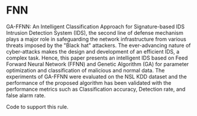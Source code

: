 # FNN
GA-FFNN: An Intelligent Classification Approach for Signature-based IDS
Intrusion Detection System (IDS), the second line of defense mechanism plays a major role in safeguarding the network infrastructure from various threats imposed by the "Black hat" attackers. The ever-advancing nature of cyber-attacks makes the design and development of an efficient IDS, a complex task. Hence, this paper presents an intelligent IDS based on Feed Forward Neural Network (FFNN) and Genetic Algorithm (GA) for parameter optimization and classification of malicious and normal data. The experiments of GA-FFNN were evaluated on the NSL KDD dataset and the performance of the proposed algorithm has been validated with the performance metrics such as Classification accuracy, Detection rate, and false alarm rate.

Code to support this rule.
